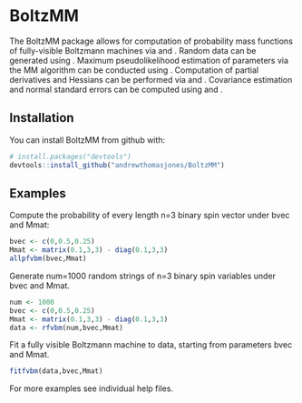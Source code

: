 
<!-- README.md is generated from README.Rmd. Please edit that file -->
BoltzMM
=======

The BoltzMM package allows for computation of probability mass functions of fully-visible Boltzmann machines via and . Random data can be generated using . Maximum pseudolikelihood estimation of parameters via the MM algorithm can be conducted using . Computation of partial derivatives and Hessians can be performed via and . Covariance estimation and normal standard errors can be computed using and .

Installation
------------

You can install BoltzMM from github with:

``` r
# install.packages("devtools")
devtools::install_github("andrewthomasjones/BoltzMM")
```

Examples
--------

Compute the probability of every length n=3 binary spin vector under bvec and Mmat:

``` r
bvec <- c(0,0.5,0.25)
Mmat <- matrix(0.1,3,3) - diag(0.1,3,3)
allpfvbm(bvec,Mmat)
```

Generate num=1000 random strings of n=3 binary spin variables under bvec and Mmat.

``` r
num <- 1000
bvec <- c(0,0.5,0.25)
Mmat <- matrix(0.1,3,3) - diag(0.1,3,3)
data <- rfvbm(num,bvec,Mmat)
```

Fit a fully visible Boltzmann machine to data, starting from parameters bvec and Mmat.

``` r
fitfvbm(data,bvec,Mmat)
```

For more examples see individual help files.
